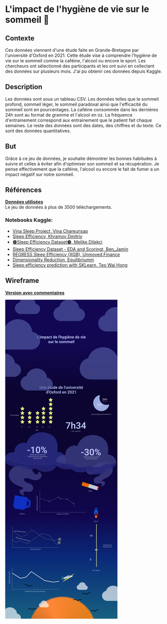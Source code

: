 # L'impact de l'hygiène de vie sur le sommeil 🌙
## Contexte
Ces données viennent d'une étude faite en Grande-Bretagne par l'université d'Oxford en 2021.
Cette étude vise à comprendre l'hygiène de vie sur le sommeil comme la caféine, l'alcool ou encore le sport. 
Les chercheurs ont sélectionné des participants et les ont suivi en collectant des données sur plusieurs mois. J'ai pu obtenir ces données depuis Kaggle.
## Description
Les données sont sous un tableau CSV. Les données telles que le sommeil profond, sommeil léger, le sommeil paradoxal ainsi que l'efficacité du sommeil sont en pourcentages. La caféine consommée dans les dernières 24h sont au format de gramme et l'alcool en oz. La fréquence d'entrainement correspond aux entrainement que le patient fait chaque semaines. Le reste des données sont des dates, des chiffres et du texte.
Ce sont des données quantitatives.
## But
Grâce à ce jeu de données, je souhaite démontrer les bonnes habitudes à suivre et celles à éviter afin d'optimiser son sommeil et sa récupération. Je pense effectivement que la caféine, l'alcool ou encore le fait de fumer a un impact négatif sur notre sommeil.
## Références
[**Données utilisées**](https://www.kaggle.com/datasets/equilibriumm/sleep-efficiency)  
Le jeu de données à plus de 3500 téléchargements.  
### Notebooks Kaggle:  
- [Vina Sleep Project, Vina Chareunsap](https://www.kaggle.com/code/vinachareunsap/vina-sleep-project)  
- [Sleep Efficiency, Khramov Dmitriy](https://www.kaggle.com/code/khramovdmitriy/sleep-efficiency)  
- [🟠Sleep Efficiency Dataset🟠, Melike Dilekci](https://www.kaggle.com/code/melikedilekci/sleep-efficiency-dataset)  
- [Sleep Efficiency Dataset - EDA and Scoringt, Ben_Jamin](https://www.kaggle.com/code/hexenmeiser/sleep-efficiency-dataset-eda-and-scoring)  
- [REGRESS Sleep Efficiency (XGB), Unmoved.Finance](https://www.kaggle.com/code/unmoved/regress-sleep-efficiency-xgb)  
- [Dimensionality Reduction, Equilibriumm](https://www.kaggle.com/code/equilibriumm/dimensionality-reduction)  
- [Sleep efficiency prediction with SKLearn, Teo Wai Hong](https://www.kaggle.com/code/teowaihong/sleep-efficiency-prediction-with-sklearn)  

## Wireframe
[**Version avec commentaires**](https://www.figma.com/file/zhxPdDLBFfeJWVkOXXulzc/Wireframe?node-id=0%3A1&t=XjGk5XskzzbUZ2e7-1)
  
  
![Wireframe du projet ](https://github.com/loicfontaine/visualdon-projet/blob/main/Wireframe.jpg?raw=true)
